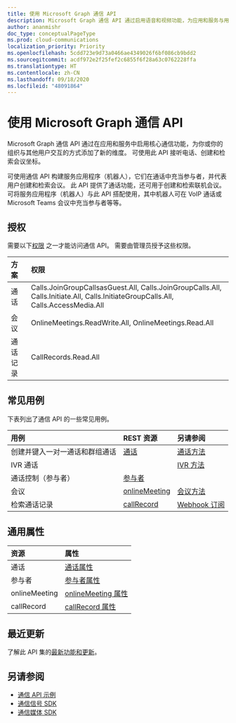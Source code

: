 ```yaml
---
title: 使用 Microsoft Graph 通信 API
description: Microsoft Graph 通信 API 通过启用语音和视频功能，为应用和服务与用户的互动方式添加了新的维度。
author: ananmishr
doc_type: conceptualPageType
ms.prod: cloud-communications
localization_priority: Priority
ms.openlocfilehash: 5cdd723e9d73a0466ae4349026f6bf086cb9bdd2
ms.sourcegitcommit: acdf972e2f25fef2c6855f6f28a63c0762228ffa
ms.translationtype: HT
ms.contentlocale: zh-CN
ms.lasthandoff: 09/18/2020
ms.locfileid: "48091864"
---
```

# <a name="working-with-the-communications-api-in-microsoft-graph"></a>使用 Microsoft Graph 通信 API

Microsoft Graph 通信 API 通过在应用和服务中启用核心通信功能，为你或你的组织与其他用户交互的方式添加了新的维度。 可使用此 API 接听电话、创建和检索会议坐标。

可使用通信 API 构建服务应用程序（机器人），它们在通话中充当参与者，并代表用户创建和检索会议。
此 API 提供了通话功能，还可用于创建和检索联机会议。 可将服务应用程序（机器人）与此 API 搭配使用，其中机器人可在 VoIP 通话或 Microsoft Teams 会议中充当参与者等等。

## <a name="authorization"></a>授权

需要以下[权限](https://docs.microsoft.com/graph/permissions-reference#calls-permissions) 之一才能访问通信 API。 需要由管理员授予这些权限。

| 方案                 | 权限                                  |
|:------------------------------------|:---------------------------------------------|
| 通话                 | Calls.JoinGroupCallsasGuest.All, Calls.JoinGroupCalls.All, Calls.Initiate.All, Calls.InitiateGroupCalls.All, Calls.AccessMedia.All |
| 会议                 | OnlineMeetings.ReadWrite.All, OnlineMeetings.Read.All |
| 通话记录             | CallRecords.Read.All |

## <a name="common-use-cases"></a>常见用例

下表列出了通信 API 的一些常见用例。

| 用例                         | REST 资源                                 | 另请参阅  |
|:------------------------------------|:---------------------------------------------|:----------|
| 创建并键入一对一通话和群组通话   | [通话](https://docs.microsoft.com/graph/api/resources/call?view=graph-rest-v1.0)| [通话方法](https://docs.microsoft.com/graph/api/resources/call?view=graph-rest-v1.0#methods)| 
|IVR 通话   |     | [IVR 方法](https://docs.microsoft.com/graph/api/resources/calls-api-ivr-overview?view=graph-rest-v1.0)
| 通话控制（参与者） | [参与者](https://docs.microsoft.com/graph/api/resources/participant?view=graph-rest-v1.0)   ||
|会议|[onlineMeeting](https://docs.microsoft.com/graph/api/resources/onlinemeeting?view=graph-rest-v1.0)| [会议方法](https://docs.microsoft.com/graph/api/resources/onlinemeeting?view=graph-rest-v1.0#methods)|
| 检索通话记录 | [callRecord](/graph/api/resources/callrecords-callrecord?view=graph-rest-1.0) | [Webhook 订阅](/graph/api/resources/webhooks?view=graph-rest-1.0) |

## <a name="common-properties"></a>通用属性

| 资源                | 属性                             |
|:------------------------------------|:---------------------------------------------|
| 通话                               | [通话属性](https://docs.microsoft.com/graph/api/resources/call?view=graph-rest-v1.0#properties)  |
| 参与者                         | [参与者属性](https://docs.microsoft.com/graph/api/resources/participant?view=graph-rest-v1.0#properties) |
| onlineMeeting                            | [onlineMeeting 属性](https://docs.microsoft.com/graph/api/resources/onlinemeeting?view=graph-rest-v1.0#properties)                     |
| callRecord | [callRecord 属性](/graph/api/resources/callrecords-callrecord#properties) |

## <a name="whats-new"></a>最近更新
了解此 API 集的[最新功能和更新](/graph/whats-new-overview)。

## <a name="see-also"></a>另请参阅

- [通信 API 示例](https://github.com/microsoftgraph/microsoft-graph-comms-samples/)
- [通信信号 SDK](https://www.nuget.org/packages/Microsoft.Graph.Communications.Calls)
- [通信媒体 SDK](https://www.nuget.org/packages/Microsoft.Graph.Communications.Calls.Media)

